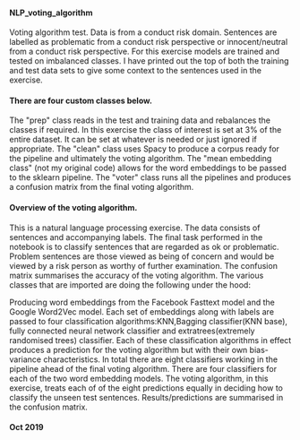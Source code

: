 #### NLP_voting_algorithm
 
Voting algorithm test.
Data is from a conduct risk domain. Sentences are labelled as problematic from a conduct risk perspective or innocent/neutral from a conduct risk perspective. For this exercise models are trained and tested on imbalanced classes. I have printed out the top of both the training and test data sets to give some context to the sentences used in the exercise.

#### There are four custom classes below.
The "prep" class reads in the test and training data and rebalances the classes if required. In this exercise the class of interest is set at 3% of the entire dataset. It can be set at whatever is needed or just ignored if appropriate. The "clean" class uses Spacy to produce a corpus ready for the pipeline and ultimately the voting algorithm. The "mean embedding class" (not my original code) allows for the word embeddings to be passed to the sklearn pipeline. The "voter" class runs all the pipelines and produces a confusion matrix from the final voting algorithm.

#### Overview of the voting algorithm.
This is a natural language processing exercise. The data consists of sentences and accompanying labels. The final task performed in the notebook is to classify sentences that are regarded as ok or problematic. Problem sentences are those viewed as being of concern and would be viewed by a risk person as worthy of further examination. The confusion matrix summarises the accuracy of the voting algorithm. The various classes that are imported are doing the following under the hood:

Producing word embeddings from the Facebook Fasttext model and the Google Word2Vec model.
Each set of embeddings along with labels are passed to four classification algorithms:KNN,Bagging classifier(KNN base), fully connected neural network classifier and extratrees(extremely randomised trees) classifier. Each of these classification algorithms in effect produces a prediction for the voting algorithm but with their own bias-variance characteristics.
In total there are eight classifiers working in the pipeline ahead of the final voting algorithm. There are four classifiers for each of the two word embedding models.
The voting algorithm, in this exercise, treats each of of the eight predictions equally in deciding how to classify the unseen test sentences. Results/predictions are summarised in the confusion matrix.


#### Oct 2019

